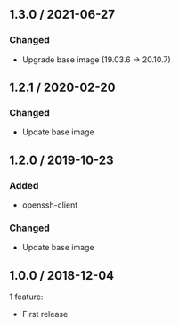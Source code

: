 ## 1.3.0 / 2021-06-27

### Changed

* Upgrade base image (19.03.6 -> 20.10.7)

## 1.2.1 / 2020-02-20

### Changed

* Update base image

## 1.2.0 / 2019-10-23

### Added

* openssh-client

### Changed

* Update base image

## 1.0.0 / 2018-12-04

 1 feature:

   * First release
